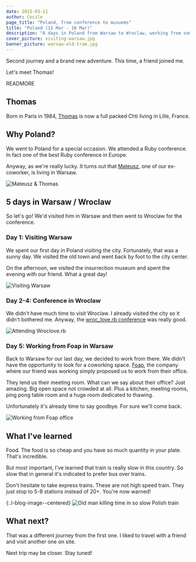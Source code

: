 ```yaml
---
date: 2015-03-11
author: Cecile
page_title: "Poland, from conference to musuems"
title: "Poland (11 Mar - 16 Mar)"
description: "6 days in Poland from Warsaw to Wroclaw, working from company offices and attention a Ruby conference."
cover_picture: visiting-warsaw.jpg
banner_picture: warsaw-old-tram.jpg
---
```


Second journey and a brand new adventure. This time, a friend joined me.

Let's meet Thomas!

READMORE

## Thomas

Born in Paris in 1984, [Thomas](https://twitter.com/aryko) is now a full packed Chti living in Lille, France.

## Why Poland?

We went to Poland for a special occasion. We attended a Ruby conference. In fact one of the best Ruby conference in Europe.

Anyway, as we're really lucky. It turns out that [Mateusz](https://twitter.com/mkonikowski), one of our ex-coworker, is living in Warsaw.

![Mateusz & Thomas](/assets/images/blog/articles/2015-03-11-poland/mateusz-and-thomas.jpg)

## 5 days in Warsaw / Wroclaw

So let's go! We'd visited him in Warsaw and then went to Wroclaw for the conference.

### Day 1: Visiting Warsaw

We spent our first day in Poland visiting the city. Fortunately, that was a sunny day. We visited the old town and went back by foot to the city center.

On the afternoon, we visited the insurrection museum and spent the evening with our friend.
What a great day!

![Visiting Warsaw](/assets/images/blog/articles/2015-03-11-poland/warsaw-old-center.jpg)

### Day 2-4: Conference in Wroclaw

We didn't have much time to visit Wroclaw. I already visited the city so it didn't bothered me. Anyway, the [wroc_love.rb conference](http://wrocloverb.com/) was really good.

![Attending Wroclove.rb](/assets/images/blog/articles/2015-03-11-poland/wrocloverb-conference.jpg)

### Day 5: Working from Foap in Warsaw

Back to Warsaw for our last day, we decided to work from there. We didn't have the opportunity to look for a coworking space. [Foap](https://foap.com/), the company where our friend was working simply proposed us to work from their office.

They lend us their meeting room. What can we say about their office? Just amazing. Big open space not crowded at all. Plus a kitchen, meeting rooms, ping pong table room and a huge room dedicated to thawing.

Unfortunately it's already time to say goodbye. For sure we'll come back.

![Working from Foap office](/assets/images/blog/articles/2015-03-11-poland/foap-office.jpg)

## What I've learned

Food. The food is so cheap and you have so much quantity in your plate. That's incredible.

But most important, I've learned that train is really slow in this country. So slow that in general it's indicated to prefer bus over trains.

Don't hesitate to take express trains. These are not high speed train. They just stop to 5-8 stations instead of 20+. You're now warned!

{:.l-blog-image--centered}
![Old man killing time in so slow Polish train](/assets/images/blog/articles/2015-03-11-poland/polish-train.jpg)

## What next?

That was a different journey from the first one. I liked to travel with a friend and visit another one on site.

Next trip may be closer. Stay tuned!
